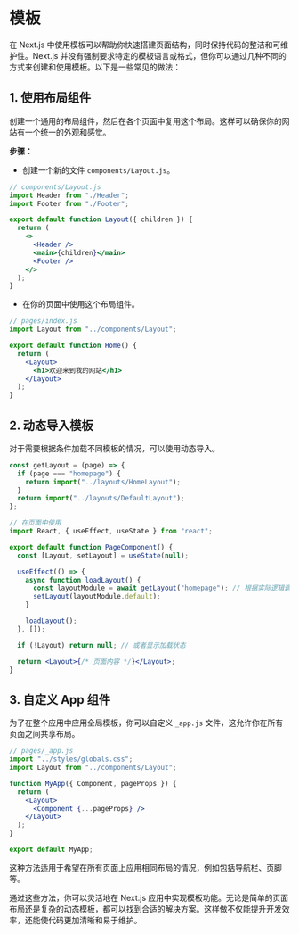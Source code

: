 # 模板

在 Next.js 中使用模板可以帮助你快速搭建页面结构，同时保持代码的整洁和可维护性。Next.js 并没有强制要求特定的模板语言或格式，但你可以通过几种不同的方式来创建和使用模板。以下是一些常见的做法：

## 1. 使用布局组件

创建一个通用的布局组件，然后在各个页面中复用这个布局。这样可以确保你的网站有一个统一的外观和感觉。

**步骤：**

- 创建一个新的文件 `components/Layout.js`。

```jsx
// components/Layout.js
import Header from "./Header";
import Footer from "./Footer";

export default function Layout({ children }) {
  return (
    <>
      <Header />
      <main>{children}</main>
      <Footer />
    </>
  );
}
```

- 在你的页面中使用这个布局组件。

```jsx
// pages/index.js
import Layout from "../components/Layout";

export default function Home() {
  return (
    <Layout>
      <h1>欢迎来到我的网站</h1>
    </Layout>
  );
}
```

## 2. 动态导入模板

对于需要根据条件加载不同模板的情况，可以使用动态导入。

```jsx
const getLayout = (page) => {
  if (page === "homepage") {
    return import("../layouts/HomeLayout");
  }
  return import("../layouts/DefaultLayout");
};

// 在页面中使用
import React, { useEffect, useState } from "react";

export default function PageComponent() {
  const [Layout, setLayout] = useState(null);

  useEffect(() => {
    async function loadLayout() {
      const layoutModule = await getLayout("homepage"); // 根据实际逻辑调整
      setLayout(layoutModule.default);
    }

    loadLayout();
  }, []);

  if (!Layout) return null; // 或者显示加载状态

  return <Layout>{/* 页面内容 */}</Layout>;
}
```

## 3. 自定义 App 组件

为了在整个应用中应用全局模板，你可以自定义 `_app.js` 文件，这允许你在所有页面之间共享布局。

```jsx
// pages/_app.js
import "../styles/globals.css";
import Layout from "../components/Layout";

function MyApp({ Component, pageProps }) {
  return (
    <Layout>
      <Component {...pageProps} />
    </Layout>
  );
}

export default MyApp;
```

这种方法适用于希望在所有页面上应用相同布局的情况，例如包括导航栏、页脚等。

通过这些方法，你可以灵活地在 Next.js 应用中实现模板功能。无论是简单的页面布局还是复杂的动态模板，都可以找到合适的解决方案。这样做不仅能提升开发效率，还能使代码更加清晰和易于维护。
